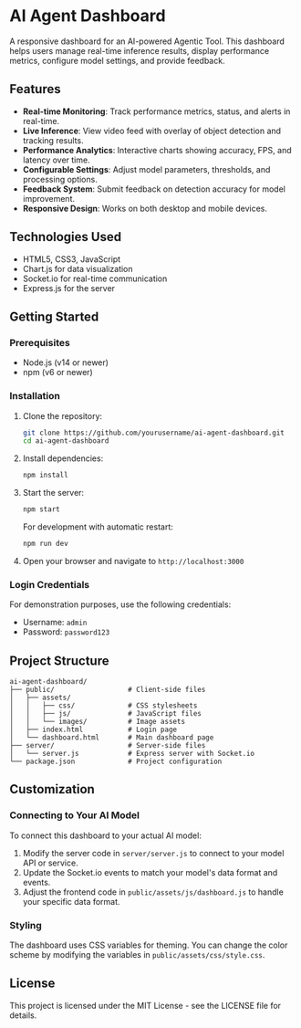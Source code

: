 # AI Agent Dashboard

A responsive dashboard for an AI-powered Agentic Tool. This dashboard helps users manage real-time inference results, display performance metrics, configure model settings, and provide feedback.

## Features

- **Real-time Monitoring**: Track performance metrics, status, and alerts in real-time.
- **Live Inference**: View video feed with overlay of object detection and tracking results.
- **Performance Analytics**: Interactive charts showing accuracy, FPS, and latency over time.
- **Configurable Settings**: Adjust model parameters, thresholds, and processing options.
- **Feedback System**: Submit feedback on detection accuracy for model improvement.
- **Responsive Design**: Works on both desktop and mobile devices.

## Technologies Used

- HTML5, CSS3, JavaScript
- Chart.js for data visualization
- Socket.io for real-time communication
- Express.js for the server

## Getting Started

### Prerequisites

- Node.js (v14 or newer)
- npm (v6 or newer)

### Installation

1. Clone the repository:
   ```bash
   git clone https://github.com/yourusername/ai-agent-dashboard.git
   cd ai-agent-dashboard
   ```

2. Install dependencies:
   ```bash
   npm install
   ```

3. Start the server:
   ```bash
   npm start
   ```
   
   For development with automatic restart:
   ```bash
   npm run dev
   ```

4. Open your browser and navigate to `http://localhost:3000`

### Login Credentials

For demonstration purposes, use the following credentials:
- Username: `admin`
- Password: `password123`

## Project Structure

```
ai-agent-dashboard/
├── public/                  # Client-side files
│   ├── assets/
│   │   ├── css/             # CSS stylesheets
│   │   ├── js/              # JavaScript files
│   │   └── images/          # Image assets
│   ├── index.html           # Login page
│   └── dashboard.html       # Main dashboard page
├── server/                  # Server-side files
│   └── server.js            # Express server with Socket.io
└── package.json             # Project configuration
```

## Customization

### Connecting to Your AI Model

To connect this dashboard to your actual AI model:

1. Modify the server code in `server/server.js` to connect to your model API or service.
2. Update the Socket.io events to match your model's data format and events.
3. Adjust the frontend code in `public/assets/js/dashboard.js` to handle your specific data format.

### Styling

The dashboard uses CSS variables for theming. You can change the color scheme by modifying the variables in `public/assets/css/style.css`.

## License

This project is licensed under the MIT License - see the LICENSE file for details.